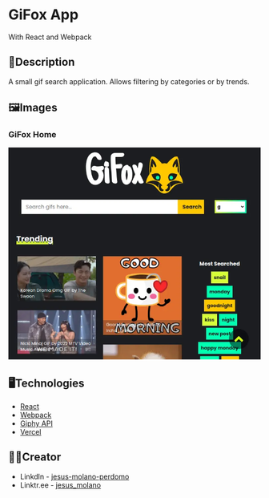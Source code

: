 # GiFox App
With React and Webpack

## 📃Description 

A small gif search application. Allows filtering by categories or by trends.

## 🖼️Images
### GiFox Home
![Home Image](https://github.com/jesus-molano/gifox-app/blob/8e4fa3aaa525d02d2a79f1cade380d9548454119/public/gifox.webp "Home image")


## 🖥️Technologies

* [React](https://reactjs.org)
* [Webpack](https://webpack.js.org/)
* [Giphy API](https://giphy.com/)
* [Vercel](https://vercel.com/)

## 🧔🏻Creator
* LinkdIn - [jesus-molano-perdomo](https://www.linkedin.com/in/jesus-molano-perdomo/)
* Linktr.ee - [jesus_molano](https://linktr.ee/jesus_molano)

